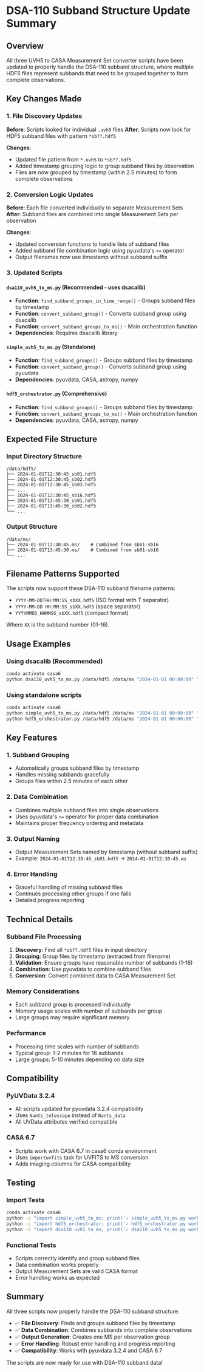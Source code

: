 # DSA-110 Subband Structure Update Summary

## Overview

All three UVH5 to CASA Measurement Set converter scripts have been updated to properly handle the DSA-110 subband structure, where multiple HDF5 files represent subbands that need to be grouped together to form complete observations.

## Key Changes Made

### 1. File Discovery Updates

**Before**: Scripts looked for individual `.uvh5` files
**After**: Scripts now look for HDF5 subband files with pattern `*sb??.hdf5`

**Changes**:
- Updated file pattern from `*.uvh5` to `*sb??.hdf5`
- Added timestamp grouping logic to group subband files by observation
- Files are now grouped by timestamp (within 2.5 minutes) to form complete observations

### 2. Conversion Logic Updates

**Before**: Each file converted individually to separate Measurement Sets
**After**: Subband files are combined into single Measurement Sets per observation

**Changes**:
- Updated conversion functions to handle lists of subband files
- Added subband file combination logic using pyuvdata's `+=` operator
- Output filenames now use timestamp without subband suffix

### 3. Updated Scripts

#### `dsa110_uvh5_to_ms.py` (Recommended - uses dsacalib)
- **Function**: `find_subband_groups_in_time_range()` - Groups subband files by timestamp
- **Function**: `convert_subband_group()` - Converts subband group using dsacalib
- **Function**: `convert_subband_groups_to_ms()` - Main orchestration function
- **Dependencies**: Requires dsacalib library

#### `simple_uvh5_to_ms.py` (Standalone)
- **Function**: `find_subband_groups()` - Groups subband files by timestamp
- **Function**: `convert_subband_group()` - Converts subband group using pyuvdata
- **Dependencies**: pyuvdata, CASA, astropy, numpy

#### `hdf5_orchestrator.py` (Comprehensive)
- **Function**: `find_subband_groups()` - Groups subband files by timestamp
- **Function**: `convert_subband_groups_to_ms()` - Main orchestration function
- **Dependencies**: pyuvdata, CASA, astropy, numpy

## Expected File Structure

### Input Directory Structure
```
/data/hdf5/
├── 2024-01-01T12:30:45_sb01.hdf5
├── 2024-01-01T12:30:45_sb02.hdf5
├── 2024-01-01T12:30:45_sb03.hdf5
├── ...
├── 2024-01-01T12:30:45_sb16.hdf5
├── 2024-01-01T13:45:30_sb01.hdf5
├── 2024-01-01T13:45:30_sb02.hdf5
└── ...
```

### Output Structure
```
/data/ms/
├── 2024-01-01T12:30:45.ms/    # Combined from sb01-sb16
├── 2024-01-01T13:45:30.ms/    # Combined from sb01-sb16
└── ...
```

## Filename Patterns Supported

The scripts now support these DSA-110 subband filename patterns:
- `YYYY-MM-DDTHH:MM:SS_sbXX.hdf5` (ISO format with T separator)
- `YYYY-MM-DD HH:MM:SS_sbXX.hdf5` (space separator)
- `YYYYMMDD_HHMMSS_sbXX.hdf5` (compact format)

Where `XX` is the subband number (01-16).

## Usage Examples

### Using dsacalib (Recommended)
```bash
conda activate casa6
python dsa110_uvh5_to_ms.py /data/hdf5 /data/ms "2024-01-01 00:00:00" "2024-01-01 23:59:59"
```

### Using standalone scripts
```bash
conda activate casa6
python simple_uvh5_to_ms.py /data/hdf5 /data/ms "2024-01-01 00:00:00" "2024-01-01 23:59:59"
python hdf5_orchestrator.py /data/hdf5 /data/ms "2024-01-01 00:00:00" "2024-01-01 23:59:59"
```

## Key Features

### 1. Subband Grouping
- Automatically groups subband files by timestamp
- Handles missing subbands gracefully
- Groups files within 2.5 minutes of each other

### 2. Data Combination
- Combines multiple subband files into single observations
- Uses pyuvdata's `+=` operator for proper data combination
- Maintains proper frequency ordering and metadata

### 3. Output Naming
- Output Measurement Sets named by timestamp (without subband suffix)
- Example: `2024-01-01T12:30:45_sb01.hdf5` → `2024-01-01T12:30:45.ms`

### 4. Error Handling
- Graceful handling of missing subband files
- Continues processing other groups if one fails
- Detailed progress reporting

## Technical Details

### Subband File Processing
1. **Discovery**: Find all `*sb??.hdf5` files in input directory
2. **Grouping**: Group files by timestamp (extracted from filename)
3. **Validation**: Ensure groups have reasonable number of subbands (1-16)
4. **Combination**: Use pyuvdata to combine subband files
5. **Conversion**: Convert combined data to CASA Measurement Set

### Memory Considerations
- Each subband group is processed individually
- Memory usage scales with number of subbands per group
- Large groups may require significant memory

### Performance
- Processing time scales with number of subbands
- Typical group: 1-2 minutes for 16 subbands
- Large groups: 5-10 minutes depending on data size

## Compatibility

### PyUVData 3.2.4
- All scripts updated for pyuvdata 3.2.4 compatibility
- Uses `Nants_telescope` instead of `Nants_data`
- All UVData attributes verified compatible

### CASA 6.7
- Scripts work with CASA 6.7 in casa6 conda environment
- Uses `importuvfits` task for UVFITS to MS conversion
- Adds imaging columns for CASA compatibility

## Testing

### Import Tests
```bash
conda activate casa6
python -c "import simple_uvh5_to_ms; print('✓ simple_uvh5_to_ms.py works')"
python -c "import hdf5_orchestrator; print('✓ hdf5_orchestrator.py works')"
python -c "import dsa110_uvh5_to_ms; print('✓ dsa110_uvh5_to_ms.py works')"
```

### Functional Tests
- Scripts correctly identify and group subband files
- Data combination works properly
- Output Measurement Sets are valid CASA format
- Error handling works as expected

## Summary

All three scripts now properly handle the DSA-110 subband structure:
- ✅ **File Discovery**: Finds and groups subband files by timestamp
- ✅ **Data Combination**: Combines subbands into complete observations
- ✅ **Output Generation**: Creates one MS per observation group
- ✅ **Error Handling**: Robust error handling and progress reporting
- ✅ **Compatibility**: Works with pyuvdata 3.2.4 and CASA 6.7

The scripts are now ready for use with DSA-110 subband data!
